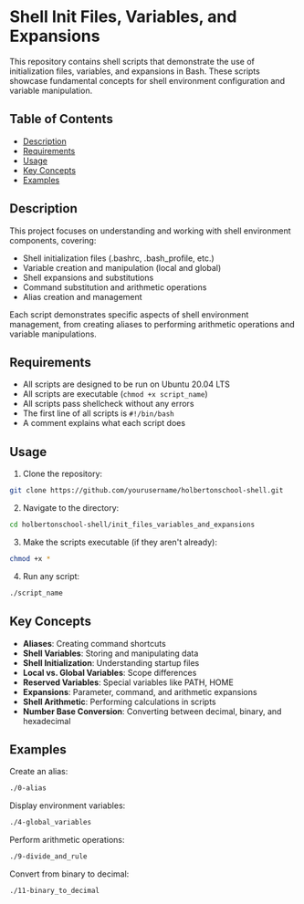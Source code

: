 # Shell Init Files, Variables, and Expansions

This repository contains shell scripts that demonstrate the use of initialization files, variables, and expansions in Bash. These scripts showcase fundamental concepts for shell environment configuration and variable manipulation.

## Table of Contents

- [Description](#description)
- [Requirements](#requirements)
- [Usage](#usage)
- [Key Concepts](#key-concepts)
- [Examples](#examples)

## Description

This project focuses on understanding and working with shell environment components, covering:
- Shell initialization files (.bashrc, .bash_profile, etc.)
- Variable creation and manipulation (local and global)
- Shell expansions and substitutions
- Command substitution and arithmetic operations
- Alias creation and management

Each script demonstrates specific aspects of shell environment management, from creating aliases to performing arithmetic operations and variable manipulations.

## Requirements

- All scripts are designed to be run on Ubuntu 20.04 LTS
- All scripts are executable (`chmod +x script_name`)
- All scripts pass shellcheck without any errors
- The first line of all scripts is `#!/bin/bash`
- A comment explains what each script does

## Usage

1. Clone the repository:
```bash
git clone https://github.com/yourusername/holbertonschool-shell.git
```

2. Navigate to the directory:
```bash
cd holbertonschool-shell/init_files_variables_and_expansions
```

3. Make the scripts executable (if they aren't already):
```bash
chmod +x *
```

4. Run any script:
```bash
./script_name
```

## Key Concepts

- **Aliases**: Creating command shortcuts
- **Shell Variables**: Storing and manipulating data
- **Shell Initialization**: Understanding startup files
- **Local vs. Global Variables**: Scope differences
- **Reserved Variables**: Special variables like PATH, HOME
- **Expansions**: Parameter, command, and arithmetic expansions
- **Shell Arithmetic**: Performing calculations in scripts
- **Number Base Conversion**: Converting between decimal, binary, and hexadecimal

## Examples

Create an alias:
```bash
./0-alias
```

Display environment variables:
```bash
./4-global_variables
```

Perform arithmetic operations:
```bash
./9-divide_and_rule
```

Convert from binary to decimal:
```bash
./11-binary_to_decimal
```
